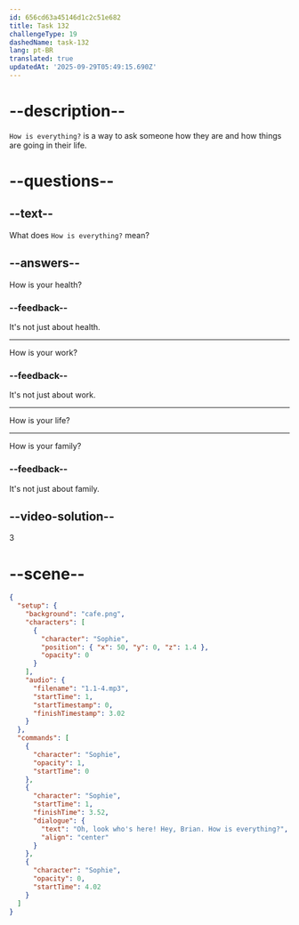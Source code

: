 ```yaml
---
id: 656cd63a45146d1c2c51e682
title: Task 132
challengeType: 19
dashedName: task-132
lang: pt-BR
translated: true
updatedAt: '2025-09-29T05:49:15.690Z'
---
```


<!--
AUDIO REFERENCE:
Sophie: Oh, look who's here! Hey, Brian. How is everything?
-->

# --description--

`How is everything?` is a way to ask someone how they are and how things are going in their life.

# --questions--

## --text--

What does `How is everything?` mean?

## --answers--

How is your health?

### --feedback--

It's not just about health.

---

How is your work?

### --feedback--

It's not just about work.

---

How is your life?

---

How is your family?

### --feedback--

It's not just about family.

## --video-solution--

3

# --scene--

```json
{
  "setup": {
    "background": "cafe.png",
    "characters": [
      {
        "character": "Sophie",
        "position": { "x": 50, "y": 0, "z": 1.4 },
        "opacity": 0
      }
    ],
    "audio": {
      "filename": "1.1-4.mp3",
      "startTime": 1,
      "startTimestamp": 0,
      "finishTimestamp": 3.02
    }
  },
  "commands": [
    {
      "character": "Sophie",
      "opacity": 1,
      "startTime": 0
    },
    {
      "character": "Sophie",
      "startTime": 1,
      "finishTime": 3.52,
      "dialogue": {
        "text": "Oh, look who's here! Hey, Brian. How is everything?",
        "align": "center"
      }
    },
    {
      "character": "Sophie",
      "opacity": 0,
      "startTime": 4.02
    }
  ]
}
```
